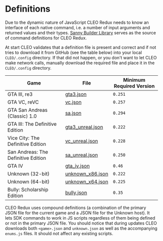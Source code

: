 # Definitions

Due to the dynamic nature of JavaScript CLEO Redux needs to know an interface of each native command, i.e. a number of input arguments and returned values and their types. [Sanny Builder Library](https://library.sannybuilder.com) serves as the source of command definitions for CLEO Redux.

At start CLEO validates that a definition file is present and correct and if not tries to download it from GitHub (see the table below) into your local `CLEO/.config` directory. If that did not happen, or you don't want to let CLEO make network calls, manually download the required file and place it in the `CLEO/.config` directory.

| Game                                | File                                                                                                 | Minimum Required Version |
| ----------------------------------- | ---------------------------------------------------------------------------------------------------- | ------------------------ |
| GTA III, re3                        | [gta3.json](https://github.com/sannybuilder/library/blob/master/gta3/gta3.json)                      | `0.251`                  |
| GTA VC, reVC                        | [vc.json](https://github.com/sannybuilder/library/blob/master/vc/vc.json)                            | `0.257`                  |
| GTA San Andreas (Classic) 1.0       | [sa.json](https://github.com/sannybuilder/library/blob/master/sa/sa.json)                            | `0.294`                  |
| GTA III: The Definitive Edition     | [gta3_unreal.json](https://github.com/sannybuilder/library/blob/master/gta3_unreal/gta3_unreal.json) | `0.222`                  |
| Vice City: The Definitive Edition   | [vc_unreal.json](https://github.com/sannybuilder/library/blob/master/vc_unreal/vc_unreal.json)       | `0.228`                  |
| San Andreas: The Definitive Edition | [sa_unreal.json](https://github.com/sannybuilder/library/blob/master/sa_unreal/sa_unreal.json)       | `0.250`                  |
| GTA IV                              | [gta_iv.json](https://github.com/sannybuilder/library/blob/master/gta_iv/gta_iv.json)                | `0.46`                   |
| Unknown (32-bit)                    | [unknown_x86.json](https://github.com/sannybuilder/library/blob/master/unknown_x86/unknown_x86.json) | `0.222`                  |
| Unknown (64-bit)                    | [unknown_x64.json](https://github.com/sannybuilder/library/blob/master/unknown_x64/unknown_x64.json) | `0.225`                  |
| Bully: Scholarship Edition          | [bully.json](https://github.com/sannybuilder/library/blob/master/bully/bully.json)                   | `0.35`                   |

CLEO Redux uses compound definitions (a combination of the primary JSON file for the current game and a JSON file for the Unknown host). It lets SDK commands to work in JS scripts regardless of them being defined or not in the primary JSON file. You should notice that during updates CLEO downloads both `<game>.json` and `unknown.json` as well as the accompanying `enums.js` files. It should not affect any existing scripts.

